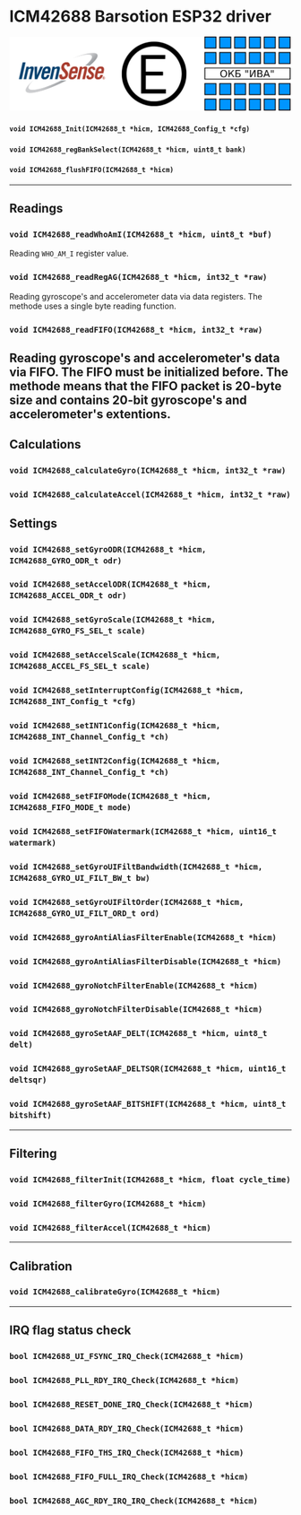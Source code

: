 # ICM42688 Barsotion ESP32 driver
![image info](./docs/pic3.png)

#### ``void ICM42688_Init(ICM42688_t *hicm, ICM42688_Config_t *cfg)``
#### ``void ICM42688_regBankSelect(ICM42688_t *hicm, uint8_t bank)``
#### ``void ICM42688_flushFIFO(ICM42688_t *hicm)``
-----------
## Readings
### ``void ICM42688_readWhoAmI(ICM42688_t *hicm, uint8_t *buf)``
Reading ``WHO_AM_I`` register value.
### ``void ICM42688_readRegAG(ICM42688_t *hicm, int32_t *raw)``
Reading gyroscope's and accelerometer data via data registers. The methode uses a single byte reading function.
### ``void ICM42688_readFIFO(ICM42688_t *hicm, int32_t *raw)``
Reading gyroscope's and accelerometer's data via FIFO. The FIFO must be initialized before. The methode means that the FIFO packet is 20-byte size and contains 20-bit gyroscope's and accelerometer's extentions.
---
## Calculations
### ``void ICM42688_calculateGyro(ICM42688_t *hicm, int32_t *raw)``
### ``void ICM42688_calculateAccel(ICM42688_t *hicm, int32_t *raw)``

## Settings
### ``void ICM42688_setGyroODR(ICM42688_t *hicm, ICM42688_GYRO_ODR_t odr)``
### ``void ICM42688_setAccelODR(ICM42688_t *hicm, ICM42688_ACCEL_ODR_t odr)``
### ``void ICM42688_setGyroScale(ICM42688_t *hicm, ICM42688_GYRO_FS_SEL_t scale)``
### ``void ICM42688_setAccelScale(ICM42688_t *hicm, ICM42688_ACCEL_FS_SEL_t scale)``
### ``void ICM42688_setInterruptConfig(ICM42688_t *hicm, ICM42688_INT_Config_t *cfg)``
### ``void ICM42688_setINT1Config(ICM42688_t *hicm, ICM42688_INT_Channel_Config_t *ch)``
### ``void ICM42688_setINT2Config(ICM42688_t *hicm, ICM42688_INT_Channel_Config_t *ch)``
### ``void ICM42688_setFIFOMode(ICM42688_t *hicm, ICM42688_FIFO_MODE_t mode)``
### ``void ICM42688_setFIFOWatermark(ICM42688_t *hicm, uint16_t watermark)``
### ``void ICM42688_setGyroUIFiltBandwidth(ICM42688_t *hicm, ICM42688_GYRO_UI_FILT_BW_t bw)``
### ``void ICM42688_setGyroUIFiltOrder(ICM42688_t *hicm, ICM42688_GYRO_UI_FILT_ORD_t ord)``

### ``void ICM42688_gyroAntiAliasFilterEnable(ICM42688_t *hicm)``
### ``void ICM42688_gyroAntiAliasFilterDisable(ICM42688_t *hicm)``
### ``void ICM42688_gyroNotchFilterEnable(ICM42688_t *hicm)``
### ``void ICM42688_gyroNotchFilterDisable(ICM42688_t *hicm)``
### ``void ICM42688_gyroSetAAF_DELT(ICM42688_t *hicm, uint8_t delt)``
### ``void ICM42688_gyroSetAAF_DELTSQR(ICM42688_t *hicm, uint16_t deltsqr)``
### ``void ICM42688_gyroSetAAF_BITSHIFT(ICM42688_t *hicm, uint8_t bitshift)``
---
## Filtering
### ``void ICM42688_filterInit(ICM42688_t *hicm, float cycle_time)``
### ``void ICM42688_filterGyro(ICM42688_t *hicm)``
### ``void ICM42688_filterAccel(ICM42688_t *hicm)``
---
## Calibration
### ``void ICM42688_calibrateGyro(ICM42688_t *hicm)``
---
## IRQ flag status check
### ``bool ICM42688_UI_FSYNC_IRQ_Check(ICM42688_t *hicm)``
### ``bool ICM42688_PLL_RDY_IRQ_Check(ICM42688_t *hicm)``
### ``bool ICM42688_RESET_DONE_IRQ_Check(ICM42688_t *hicm)``
### ``bool ICM42688_DATA_RDY_IRQ_Check(ICM42688_t *hicm)``
### ``bool ICM42688_FIFO_THS_IRQ_Check(ICM42688_t *hicm)``
### ``bool ICM42688_FIFO_FULL_IRQ_Check(ICM42688_t *hicm)``
### ``bool ICM42688_AGC_RDY_IRQ_IRQ_Check(ICM42688_t *hicm)``

